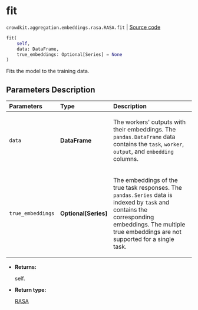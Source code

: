 # fit
`crowdkit.aggregation.embeddings.rasa.RASA.fit` | [Source code](https://github.com/Toloka/crowd-kit/blob/v1.2.1/crowdkit/aggregation/embeddings/rasa.py#L107)

```python
fit(
    self,
    data: DataFrame,
    true_embeddings: Optional[Series] = None
)
```

Fits the model to the training data.

## Parameters Description

| Parameters | Type | Description |
| :----------| :----| :-----------|
`data`|**DataFrame**|<p>The workers&#x27; outputs with their embeddings. The `pandas.DataFrame` data contains the `task`, `worker`, `output`, and `embedding` columns.</p>
`true_embeddings`|**Optional\[Series\]**|<p>The embeddings of the true task responses. The `pandas.Series` data is indexed by `task` and contains the corresponding embeddings. The multiple true embeddings are not supported for a single task.</p>

* **Returns:**

  self.

* **Return type:**

  [RASA](crowdkit.aggregation.embeddings.rasa.RASA.md)
